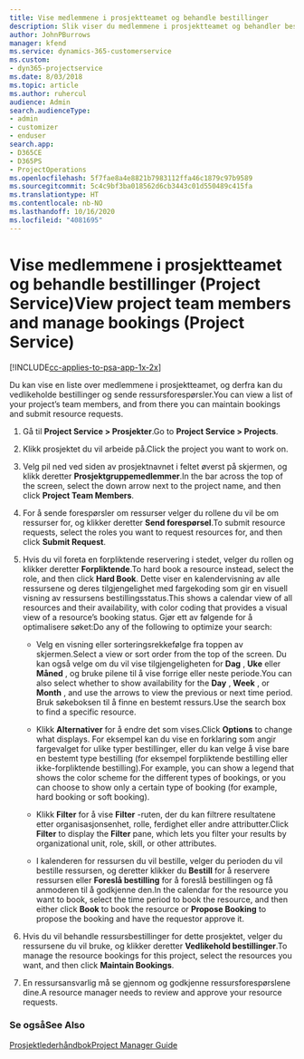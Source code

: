 ```yaml
---
title: Vise medlemmene i prosjektteamet og behandle bestillinger
description: Slik viser du medlemmene i prosjektteamet og behandler bestillinger i Project Service
author: JohnPBurrows
manager: kfend
ms.service: dynamics-365-customerservice
ms.custom:
- dyn365-projectservice
ms.date: 8/03/2018
ms.topic: article
ms.author: ruhercul
audience: Admin
search.audienceType:
- admin
- customizer
- enduser
search.app:
- D365CE
- D365PS
- ProjectOperations
ms.openlocfilehash: 5f7fae8a4e8821b7983112ffa46c1879c97b9589
ms.sourcegitcommit: 5c4c9bf3ba018562d6cb3443c01d550489c415fa
ms.translationtype: HT
ms.contentlocale: nb-NO
ms.lasthandoff: 10/16/2020
ms.locfileid: "4081695"
---
```

# <a name="view-project-team-members-and-manage-bookings-project-service"></a><span data-ttu-id="b2423-103">Vise medlemmene i prosjektteamet og behandle bestillinger (Project Service)</span><span class="sxs-lookup"><span data-stu-id="b2423-103">View project team members and manage bookings (Project Service)</span></span>

[!INCLUDE[cc-applies-to-psa-app-1x-2x](../includes/cc-applies-to-psa-app-1x-2x.md)]

<span data-ttu-id="b2423-104">Du kan vise en liste over medlemmene i prosjektteamet, og derfra kan du vedlikeholde bestillinger og sende ressursforespørsler.</span><span class="sxs-lookup"><span data-stu-id="b2423-104">You can view a list of your project’s team members, and from there you can maintain bookings and submit resource requests.</span></span>  
  
1.  <span data-ttu-id="b2423-105">Gå til **Project Service > Prosjekter**.</span><span class="sxs-lookup"><span data-stu-id="b2423-105">Go to **Project Service > Projects**.</span></span>  
  
2.  <span data-ttu-id="b2423-106">Klikk prosjektet du vil arbeide på.</span><span class="sxs-lookup"><span data-stu-id="b2423-106">Click the project you want to work on.</span></span>  
  
3.  <span data-ttu-id="b2423-107">Velg pil ned ved siden av prosjektnavnet i feltet øverst på skjermen, og klikk deretter **Prosjektgruppemedlemmer**.</span><span class="sxs-lookup"><span data-stu-id="b2423-107">In the bar across the top of the screen, select the down arrow next to the project name, and then click **Project Team Members**.</span></span>  
  
4.  <span data-ttu-id="b2423-108">For å sende forespørsler om ressurser velger du rollene du vil be om ressurser for, og klikker deretter **Send forespørsel**.</span><span class="sxs-lookup"><span data-stu-id="b2423-108">To submit resource requests, select the roles you want to request resources for, and then click **Submit Request**.</span></span>  
  
5.  <span data-ttu-id="b2423-109">Hvis du vil foreta en forpliktende reservering i stedet, velger du rollen og klikker deretter **Forpliktende**.</span><span class="sxs-lookup"><span data-stu-id="b2423-109">To hard book a resource instead, select the role, and then click **Hard Book**.</span></span> <span data-ttu-id="b2423-110">Dette viser en kalendervisning av alle ressursene og deres tilgjengelighet med fargekoding som gir en visuell visning av ressursens bestillingsstatus.</span><span class="sxs-lookup"><span data-stu-id="b2423-110">This shows a calendar view of all resources and their availability, with color coding that provides a visual view of a resource’s booking status.</span></span> <span data-ttu-id="b2423-111">Gjør ett av følgende for å optimalisere søket:</span><span class="sxs-lookup"><span data-stu-id="b2423-111">Do any of the following to optimize your search:</span></span>  
  
    -   <span data-ttu-id="b2423-112">Velg en visning eller sorteringsrekkefølge fra toppen av skjermen.</span><span class="sxs-lookup"><span data-stu-id="b2423-112">Select a view or sort order from the top of the screen.</span></span> <span data-ttu-id="b2423-113">Du kan også velge om du vil vise tilgjengeligheten for **Dag** , **Uke** eller **Måned** , og bruke pilene til å vise forrige eller neste periode.</span><span class="sxs-lookup"><span data-stu-id="b2423-113">You can also select whether to show availability for the **Day** , **Week** , or **Month** , and use the arrows to view the previous or next time period.</span></span> <span data-ttu-id="b2423-114">Bruk søkeboksen til å finne en bestemt ressurs.</span><span class="sxs-lookup"><span data-stu-id="b2423-114">Use the search box to find a specific resource.</span></span>  
  
    -   <span data-ttu-id="b2423-115">Klikk **Alternativer** for å endre det som vises.</span><span class="sxs-lookup"><span data-stu-id="b2423-115">Click **Options** to change what displays.</span></span> <span data-ttu-id="b2423-116">For eksempel kan du vise en forklaring som angir fargevalget for ulike typer bestillinger, eller du kan velge å vise bare en bestemt type bestilling (for eksempel forpliktende bestilling eller ikke-forpliktende bestilling).</span><span class="sxs-lookup"><span data-stu-id="b2423-116">For example, you can show a legend that shows the color scheme for the different types of bookings, or you can choose to show only a certain type of booking (for example, hard booking or soft booking).</span></span>  
  
    -   <span data-ttu-id="b2423-117">Klikk **Filter** for å vise **Filter** -ruten, der du kan filtrere resultatene etter organisasjonsenhet, rolle, ferdighet eller andre attributter.</span><span class="sxs-lookup"><span data-stu-id="b2423-117">Click **Filter** to display the **Filter** pane, which lets you filter your results by organizational unit, role, skill, or other attributes.</span></span>  
  
    -   <span data-ttu-id="b2423-118">I kalenderen for ressursen du vil bestille, velger du perioden du vil bestille ressursen, og deretter klikker du **Bestill** for å reservere ressursen eller **Foreslå bestilling** for å foreslå bestillingen og få anmoderen til å godkjenne den.</span><span class="sxs-lookup"><span data-stu-id="b2423-118">In the calendar for the resource you want to book, select the time period to book the resource, and then either click **Book** to book the resource or **Propose Booking** to propose the booking and have the requestor approve it.</span></span>  
  
6.  <span data-ttu-id="b2423-119">Hvis du vil behandle ressursbestillinger for dette prosjektet, velger du ressursene du vil bruke, og klikker deretter **Vedlikehold bestillinger**.</span><span class="sxs-lookup"><span data-stu-id="b2423-119">To manage the resource bookings for this project, select the resources you want, and then click **Maintain Bookings**.</span></span>  
  
7.  <span data-ttu-id="b2423-120">En ressursansvarlig må se gjennom og godkjenne ressursforespørslene dine.</span><span class="sxs-lookup"><span data-stu-id="b2423-120">A resource manager needs to review and approve your resource requests.</span></span>  
  
### <a name="see-also"></a><span data-ttu-id="b2423-121">Se også</span><span class="sxs-lookup"><span data-stu-id="b2423-121">See Also</span></span>  
 [<span data-ttu-id="b2423-122">Prosjektlederhåndbok</span><span class="sxs-lookup"><span data-stu-id="b2423-122">Project Manager Guide</span></span>](../psa/project-manager-guide.md)
